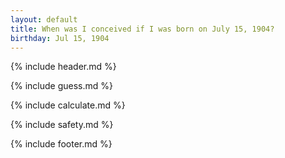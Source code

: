 ```yaml
---
layout: default
title: When was I conceived if I was born on July 15, 1904?
birthday: Jul 15, 1904
---
```


{% include header.md %}

{% include guess.md %}

{% include calculate.md %}

{% include safety.md %}

{% include footer.md %}



